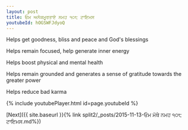 ```yaml
---
layout: post
title: ਓਮ ਅਨੇਕਮੂਰਤਾਏ ਨਮਹ ੧੦੮ ਟਾਇਮਸ
youtubeId: hOGSWFJdyoQ
---
```

 
 
Helps get goodness, bliss and peace and God's blessings
 
Helps remain focused, help generate inner energy 
 
Helps boost physical and mental health 
 
Helps remain grounded and generates a sense of gratitude towards the greater power 
 
Helps reduce bad karma
 
 
 
 


{% include youtubePlayer.html id=page.youtubeId %}
 
[Next]({{ site.baseurl }}{% link  split2/_posts/2015-11-13-ਓਮ ਮੱਥੇ ਨਮਹ ੧੦੮ ਟਾਇਮਸ.md%})
 
